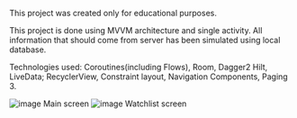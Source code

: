 This project was created only for educational purposes.

This project is done using MVVM architecture and single activity. All information that should come from server has been simulated using local database.

Technologies used: Coroutines(including Flows), Room, Dagger2 Hilt, LiveData; RecyclerView, Constraint layout, Navigation Components, Paging 3.

![image](https://user-images.githubusercontent.com/84021606/123514261-be3e6580-d69a-11eb-9431-109743d7e1c8.png)
 Main screen
![image](https://user-images.githubusercontent.com/84021606/123514263-c3031980-d69a-11eb-9db8-668b4fab6238.png)
Watchlist screen

